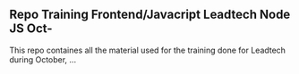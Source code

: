 ## Repo Training Frontend/Javacript Leadtech Node JS Oct-

This repo containes all the material used for the training done for Leadtech during October, ...

